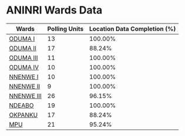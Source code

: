 
# ANINRI Wards Data

| Wards | Polling Units | Location Data Completion (%) |
| ---- | ----- | ------- |
| [ODUMA I](./wards/2975-oduma-i) | 13 | 100.00% |
| [ODUMA II](./wards/2976-oduma-ii) | 17 | 88.24% |
| [ODUMA III](./wards/2977-oduma-iii) | 11 | 100.00% |
| [ODUMA IV](./wards/2978-oduma-iv) | 10 | 100.00% |
| [NNENWE I](./wards/2979-nnenwe-i) | 10 | 100.00% |
| [NNENWE II](./wards/2980-nnenwe-ii) | 9 | 100.00% |
| [NNENWE III](./wards/2981-nnenwe-iii) | 26 | 96.15% |
| [NDEABO](./wards/2982-ndeabo) | 19 | 100.00% |
| [OKPANKU](./wards/2983-okpanku) | 17 | 88.24% |
| [MPU](./wards/2984-mpu) | 21 | 95.24% |




